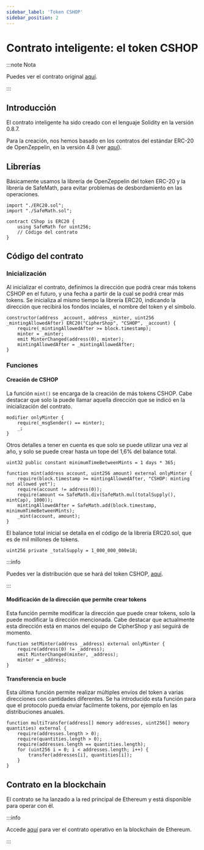 ```yaml
---
sidebar_label: 'Token CSHOP'
sidebar_position: 2
---
```


# Contrato inteligente: el token CSHOP

:::note Nota

Puedes ver el contrato original [aquí](https://github.com/CipherShop/core/tree/master/contracts/CShop.sol).

:::

## Introducción

El contrato inteligente ha sido creado con el lenguaje Solidity en la versión 0.8.7.

Para la creación, nos hemos basado en los contratos del estándar ERC-20 de OpenZeppelin, en la versión 4.8 (ver [aquí](https://github.com/OpenZeppelin/openzeppelin-contracts/tree/release-v4.8/contracts/token/ERC20)).

## Librerías

Básicamente usamos la librería de OpenZeppelin del token ERC-20 y la librería de SafeMath, para evitar problemas de desbordamiento en las operaciones.

    import "./ERC20.sol";
    import "./SafeMath.sol";

    contract CShop is ERC20 {
        using SafeMath for uint256;
        // Código del contrato
    }

## Código del contrato

### Inicialización

Al inicializar el contrato, definimos la dirección que podrá crear más tokens CSHOP en el futuro, y una fecha a partir de la cual se podrá crear más tokens. Se inicializa al mismo tiempo la librería ERC20, indicando la dirección que recibirá los fondos inciales, el nombre del token y el símbolo.

    constructor(address _account, address _minter, uint256 _mintingAllowedAfter) ERC20("CipherShop", "CSHOP", _account) {
        require(_mintingAllowedAfter >= block.timestamp);
        minter = _minter;
        emit MinterChanged(address(0), minter);
        mintingAllowedAfter = _mintingAllowedAfter;
    }

### Funciones

#### Creación de CSHOP

La función `mint()` se encarga de la creación de más tokens CSHOP. Cabe destacar que solo la puede llamar aquella dirección que se indicó en la inicialización del contrato.

    modifier onlyMinter {
        require(_msgSender() == minter);
        _;
    }

Otros detalles a tener en cuenta es que solo se puede utilizar una vez al año, y solo se puede crear hasta un tope del 1,6% del balance total.

    uint32 public constant minimumTimeBetweenMints = 1 days * 365;

    function mint(address account, uint256 amount) external onlyMinter {
        require(block.timestamp >= mintingAllowedAfter, "CSHOP: minting not allowed yet");
        require(account != address(0));
        require(amount <= SafeMath.div(SafeMath.mul(totalSupply(), mintCap), 1000));
        mintingAllowedAfter = SafeMath.add(block.timestamp, minimumTimeBetweenMints);
        _mint(account, amount);
    }

El balance total inicial se detalla en el código de la librería ERC20.sol, que es de mil millones de tokens.

    uint256 private _totalSupply = 1_000_000_000e18;

:::info

Puedes ver la distribución que se hará del token CSHOP, [aquí](/docs/general/governance#distribution-of-cshop).

:::

#### Modificación de la dirección que permite crear tokens

Esta función permite modificar la dirección que puede crear tokens, solo la puede modificar la dirección mencionada. Cabe destacar que actualmente esta dirección está en manos del equipo de CipherShop y así seguirá de momento.

    function setMinter(address _address) external onlyMinter {
        require(address(0) != _address);
        emit MinterChanged(minter, _address);
        minter = _address;
    }

#### Transferencia en bucle

Esta última función permite realizar múltiples envíos del token a varias direcciones con cantidades diferentes. Se ha introducido esta función para que el protocolo pueda enviar facilmente tokens, por ejemplo en las distribuciones anuales.

    function multiTransfer(address[] memory addresses, uint256[] memory quantities) external {
        require(addresses.length > 0);
        require(quantities.length > 0);
        require(addresses.length == quantities.length);
        for (uint256 i = 0; i < addresses.length; i++) {
            transfer(addresses[i], quantities[i]);
        }
    }

## Contrato en la blockchain

El contrato se ha lanzado a la red principal de Ethereum y está disponible para operar con él.

:::info

Accede [aquí](https://etherscan.io/address/0x547b5362a0aa165cf98237c98cda5a4003f5ca9f#code) para ver el contrato operativo en la blockchain de Ethereum.

:::

